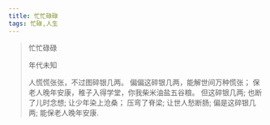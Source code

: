 ```yaml
---
title: 忙忙碌碌
tags: 忙碌,人生
---
```



> 忙忙碌碌
> 
> 年代未知
> 
> 人慌慌张张，不过图碎银几两。
>偏偏这碎银几两，能解世间万种慌张；
>保老人晚年安康，稚子入得学堂，你我柴米油盐五谷粮。
>但这碎银几两;
>也断了儿时念想;
>让少年染上沧桑；
>压弯了脊梁;
>让世人愁断肠;
>偏是这碎银几两;
>能保老人晚年安康.
